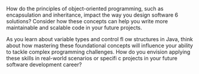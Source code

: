 How do the principles of object-oriented programming, such as encapsulation and inheritance, impact the way you design software 6
solutions? Consider how these concepts can help you write more maintainable and scalable code in your future projects.


 As you learn about variable types and control fl ow structures in Java, think about how mastering these foundational concepts will influence your ability to tackle complex programming challenges. How do you envision applying these skills in real-world scenarios or specifi c projects in your future software development career?